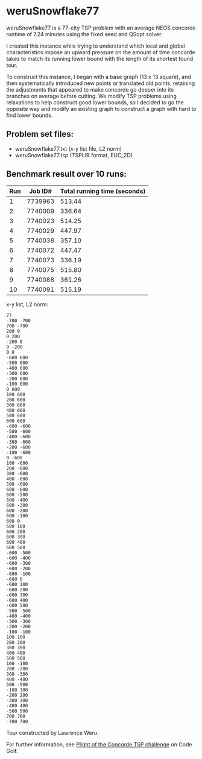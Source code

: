 # weruSnowflake77

weruSnowflake77 is a 77-city TSP problem with an average NEOS concorde runtime of 7.24 minutes using the fixed seed and QSopt solver.

I created this instance while trying to understand which local and global characteristics impose an upward pressure on the amount of time concorde takes to match its running lower bound with the length of its shortest found tour.

To construct this instance, I began with a base graph (13 x 13 square), and then systematically introduced new points or translated old points, retaining the adjustments that appeared to make concorde go deeper into its branches on average before cutting. We modify TSP problems using relaxations to help construct good lower bounds, so I decided to go the opposite way and modify an existing graph to construct a graph with hard to find lower bounds.

## Problem set files:
 - weruSnowflake77.txt (x-y list file, L2 norm)
 - weruSnowflake77.tsp (TSPLIB format, EUC_2D)


## Benchmark result over 10 runs:


| Run | Job ID# | Total running time (seconds) |
|---|---|---|
| 1 | 7739963 | 513.44 |
| 2 | 7740009 | 336.64 |
| 3 | 7740023 | 514.25 |
| 4 | 7740029 | 447.97 |
| 5 | 7740038 | 357.10 |
| 6 | 7740072 | 447.47 |
| 7 | 7740073 | 336.19 |
| 8 | 7740075 | 515.80 |
| 9 | 7740088 | 361.26 |
| 10 | 7740091 | 515.19 |



x-y list, L2 norm:

```
77
-700 -700
700 -700
200 0
0 200
-200 0
0 -200
0 0
-600 600
-500 600
-400 600
-300 600
-200 600
-100 600
0 600
100 600
200 600
300 600
400 600
500 600
600 600
-600 -600
-500 -600
-400 -600
-300 -600
-200 -600
-100 -600
0 -600
100 -600
200 -600
300 -600
400 -600
500 -600
600 -600
600 -500
600 -400
600 -300
600 -200
600 -100
600 0
600 100
600 200
600 300
600 400
600 500
-600 -500
-600 -400
-600 -300
-600 -200
-600 -100
-600 0
-600 100
-600 200
-600 300
-600 400
-600 500
-500 -500
-400 -400
-300 -300
-200 -200
-100 -100
100 100
200 200
300 300
400 400
500 500
100 -100
200 -200
300 -300
400 -400
500 -500
-100 100
-200 200
-300 300
-400 400
-500 500
700 700
-700 700
```

Tour constructed by Lawrence Weru.

For further information, see [Plight of the Concorde TSP challenge](https://codegolf.stackexchange.com/questions/179370/plight-of-the-concorde) on Code Golf. 
